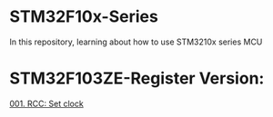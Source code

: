 # STM32F10x-Series
In this repository, learning about how to use STM3210x series MCU

# STM32F103ZE-Register Version:
[001. RCC: Set clock](https://github.com/WuChuPeng/STM32F10x-Series/tree/main/Register%20Version/STM32F103ZE/001_RCC_Set_Clock)
